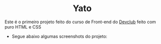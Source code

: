 <h1 align='center'>Yato</h1>

Este é o primeiro projeto feito do curso de Front-end do [Devclub](https://rodolfomori.com.br/devclub/) feito com puro HTML e CSS
 - Segue abaixo algumas screenshots do projeto:
 
